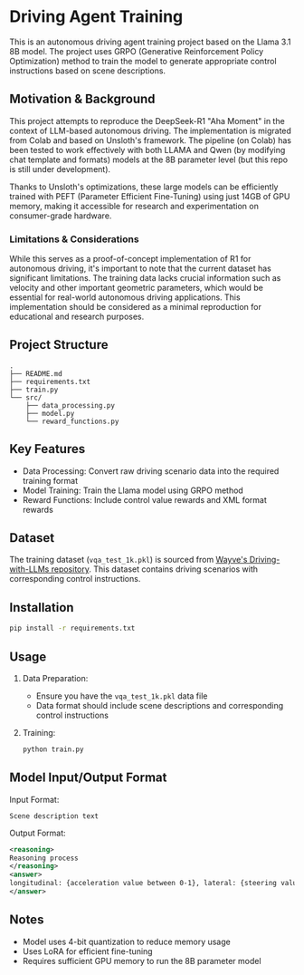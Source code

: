 # Driving Agent Training

This is an autonomous driving agent training project based on the Llama 3.1 8B model. The project uses GRPO (Generative Reinforcement Policy Optimization) method to train the model to generate appropriate control instructions based on scene descriptions.

## Motivation & Background

This project attempts to reproduce the DeepSeek-R1 "Aha Moment" in the context of LLM-based autonomous driving. The implementation is migrated from Colab and based on Unsloth's framework. The pipeline (on Colab) has been tested to work effectively with both LLAMA and Qwen (by modifying chat template and formats) models at the 8B parameter level (but this repo is still under development).

Thanks to Unsloth's optimizations, these large models can be efficiently trained with PEFT (Parameter Efficient Fine-Tuning) using just 14GB of GPU memory, making it accessible for research and experimentation on consumer-grade hardware.

### Limitations & Considerations

While this serves as a proof-of-concept implementation of R1 for autonomous driving, it's important to note that the current dataset has significant limitations. The training data lacks crucial information such as velocity and other important geometric parameters, which would be essential for real-world autonomous driving applications. This implementation should be considered as a minimal reproduction for educational and research purposes.

## Project Structure

```
.
├── README.md
├── requirements.txt
├── train.py
└── src/
    ├── data_processing.py
    ├── model.py
    └── reward_functions.py
```

## Key Features

- Data Processing: Convert raw driving scenario data into the required training format
- Model Training: Train the Llama model using GRPO method
- Reward Functions: Include control value rewards and XML format rewards

## Dataset

The training dataset (`vqa_test_1k.pkl`) is sourced from [Wayve's Driving-with-LLMs repository](https://github.com/wayveai/Driving-with-LLMs/blob/main/data/vqa_test_1k.tar.gz). This dataset contains driving scenarios with corresponding control instructions.

## Installation

```bash
pip install -r requirements.txt
```

## Usage

1. Data Preparation:
   - Ensure you have the `vqa_test_1k.pkl` data file
   - Data format should include scene descriptions and corresponding control instructions

2. Training:
   ```bash
   python train.py
   ```

## Model Input/Output Format

Input Format:
```
Scene description text
```

Output Format:
```xml
<reasoning>
Reasoning process
</reasoning>
<answer>
longitudinal: {acceleration value between 0-1}, lateral: {steering value between -1 to 1}
</answer>
```

## Notes

- Model uses 4-bit quantization to reduce memory usage
- Uses LoRA for efficient fine-tuning
- Requires sufficient GPU memory to run the 8B parameter model 
